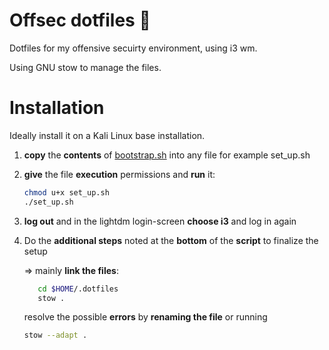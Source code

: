 # Offsec dotfiles 👻
Dotfiles for my offensive secuirty environment, using i3 wm. 

Using GNU stow to manage the files. 

# Installation 
Ideally install it on a Kali Linux base installation.
1) **copy** the **contents** of [bootstrap.sh](https://github.com/6poiint9/offsec-dots/blob/main/bootsrap.sh)  into any file for example set_up.sh
2) **give** the file **execution** permissions and **run** it:  
    ```sh
    chmod u+x set_up.sh 
    ./set_up.sh 
    ```
3) **log out** and in the lightdm login-screen **choose i3** and log in again
4) Do the **additional steps** noted at the **bottom** of the **script** to finalize the setup
   
   => mainly **link the files**: 
   ```sh 
      cd $HOME/.dotfiles 
      stow .
   ``` 
   resolve the possible **errors** by **renaming the file** or running
 
   ```sh 
   stow --adapt . 
   ``` 
